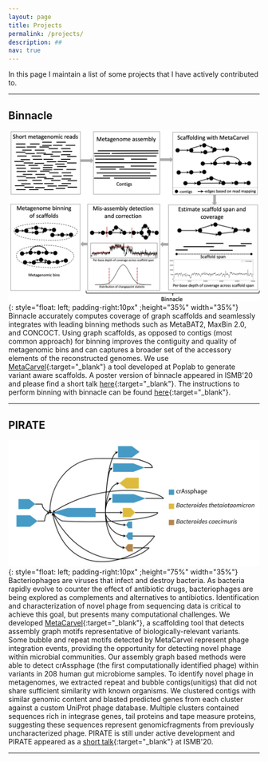 ```yaml
---
layout: page
title: Projects  
permalink: /projects/
description: ##
nav: true
---
```


In this page I maintain a list of some projects that I have actively contributed to. 

* * *

## **Binnacle**
![image](../assets/img/binnacle.png ){: style="float: left; padding-right:10px" ;height="35%" width="35%"}
Binnacle accurately computes coverage of graph scaffolds and seamlessly integrates with leading binning methods such as MetaBAT2, MaxBin 2.0, and CONCOCT. Using graph scaffolds, as opposed to contigs (most common approach) for binning improves the contiguity and quality of metagenomic bins and can captures a broader set of the accessory elements of the reconstructed genomes. We use [MetaCarvel](https://github.com/marbl/MetaCarvel){:target="_blank"} a tool developed at Poplab to generate variant aware scaffolds. A poster version of binnacle appeared in ISMB'20 and please find a short talk [here](https://www.youtube.com/watch?v=MEq3yDuYoOQ&ab_channel=ISCB){:target="_blank"}. The instructions to perform binning with binnacle can be found [here](https://github.com/marbl/binnacle){:target="_blank"}.

* * *

## **PIRATE**
![image](../assets/img/PIRATE.jpeg ){: style="float: left; padding-right:10px" ;height="75%" width="35%"}
Bacteriophages are viruses that infect and destroy bacteria. As bacteria rapidly evolve to counter the effect of antibiotic drugs, bacteriophages are being explored as complements and alternatives to antibiotics. Identification and characterization of novel phage from sequencing data is critical to achieve this goal, but presents many computational challenges. We developed [MetaCarvel](https://github.com/marbl/MetaCarvel){:target="_blank"}, a scaffolding tool that detects assembly graph motifs representative of biologically-relevant variants. Some bubble and repeat motifs detected by MetaCarvel represent phage integration events, providing the opportunity for detecting novel phage within microbial communities. Our assembly graph based methods were able to detect crAssphage (the first computationally identified phage) within variants in 208 human gut microbiome samples. To identify novel phage in metagenomes, we extracted repeat and bubble contigs(unitigs) that did not share sufficient similarity with known organisms. We clustered contigs with similar genomic content and blasted predicted genes from each cluster against a custom UniProt phage database. Multiple clusters contained sequences rich in integrase genes, tail proteins and tape measure proteins, suggesting these sequences represent genomicfragments from previously uncharacterized phage. PIRATE is still under active development and PIRATE appeared as a [short talk](https://www.youtube.com/watch?v=YytwmfCYLFY&ab_channel=ISCB){:target="_blank"} at ISMB'20. 

* * *